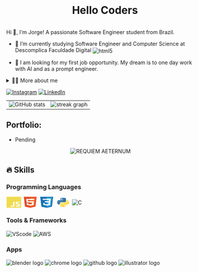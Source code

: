 <div id="user-content-toc">
  <ul align="center">
    <summary><h1 style="display: inline-block">Hello Coders</h1></summary>
  </ul>
</div>

<p>
  Hi 👋, I'm Jorge! A passionate Software Engineer student from Brazil.

- 🌱 I’m currently studying Software Engineer and Computer Science at Descomplica Faculdade Digital <img align="center" alt="html5" src="https://theme.zdassets.com/theme_assets/147534/cf3e550bb9f168d26d91ee0ed5dc8e11e62dc74d.png" width="20" height="20"/>

- 🔭 I am looking for my first job opportunity. My dream is to one day work with AI and as a prompt engineer.
</p>

<!-- Dropdown -->
<details>
  <summary>👨‍💻 More about me</summary>

  - 💬 I am 19 years old, currently living in Brazil. I have fluency in English and have been studying for the past few months. As my first job outside the area, I worked in a commercial sector that gave me and developed important skills such as creativity, communication, marketing, analytical capability, community and social media management.

  - ⚡I like writing poems, whether in moments of intense creativity or out of pure curiosity.! I believe that our personal interests contribute to a more refined perception of things and problem-solving. \o/
</details>

<!-- Links -->
[![Instagram](https://img.shields.io/badge/Instagram-E4405F?style=for-the-badge&logo=instagram&logoColor=white)](https://www.instagram.com/cxrpse.py/)
[![LinkedIn](https://img.shields.io/badge/LinkedIn-0077B5?style=for-the-badge&logo=linkedin&logoColor=white)](https://www.linkedin.com/in/christian-oliveira-925532257/)

<!-- GithubStats -->
<table align="center">
  <tr>
    <td><img src="https://github-readme-stats.vercel.app/api?username=variablebee&show_icons=true&theme=gotham" height="220" alt="GitHub stats" /></td>
    <td><img src="https://streak-stats.demolab.com?user=Rxmainless&locale=en&mode=daily&theme=dark&hide_border=false&border_radius=5&order=3" height="220" alt="streak graph" /></td>
  </tr>
</table>

<!-- Portfolio -->
## Portfolio:
- Pending

<!-- GIF -->
<p align="center">
  <img src="https://i.pinimg.com/originals/8d/44/28/8d44285958161178e861f78d655ce22d.gif" alt="REQUIEM AETERNUM">
</p>



## 🔥 Skills
<!-- Skills: Programming Languages -->
<div style="flex-basis: 48%;">
  <h3>Programming Languages</h3>
  <img align="center" alt="Js" height="30" width="40" src="https://raw.githubusercontent.com/devicons/devicon/master/icons/javascript/javascript-plain.svg">
  <img align="center" alt="HTML" height="30" width="40" src="https://raw.githubusercontent.com/devicons/devicon/master/icons/html5/html5-original.svg">
  <img align="center" alt="CSS" height="30" width="40" src="https://raw.githubusercontent.com/devicons/devicon/master/icons/css3/css3-original.svg">
  <img align="center" alt="Python" height="30" width="40" src="https://raw.githubusercontent.com/devicons/devicon/master/icons/python/python-original.svg">
  <img align="center" alt="C" height="30" width="40" src="https://cdn.jsdelivr.net/gh/devicons/devicon/icons/c/c-original.svg">
</div>
  
<!-- Skills: Tools & Frameworks -->
<div style="flex-basis: 48%;">
  <h3>Tools & Frameworks</h3>
  <img align="center" alt="VScode" height="30" width="40" src="https://cdn.jsdelivr.net/gh/devicons/devicon/icons/vscode/vscode-original.svg">
  <img align="center" alt="AWS" height="30" width="40" src="https://cdn.jsdelivr.net/gh/devicons/devicon/icons/amazonwebservices/amazonwebservices-original.svg">
</div>

###
<div style="flex-basis: 48%;">  
  <h3>Apps</h3>
  <img src="https://cdn.jsdelivr.net/gh/devicons/devicon/icons/blender/blender-original.svg" height="40" alt="blender logo"  />
  <img src="https://cdn.jsdelivr.net/gh/devicons/devicon/icons/chrome/chrome-original.svg" height="40" alt="chrome logo"  />
  <img src="https://cdn.jsdelivr.net/gh/devicons/devicon/icons/github/github-original.svg" height="40" alt="github logo"  />
  <img src="https://cdn.jsdelivr.net/gh/devicons/devicon/icons/illustrator/illustrator-plain.svg" height="40" alt="illustrator logo"  />
</div>
